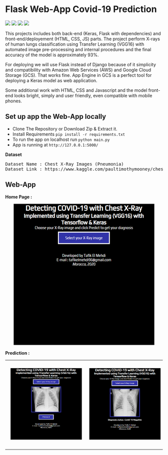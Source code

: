 # Flask Web-App Covid-19 Prediction
[![](https://img.shields.io/badge/python-3.5%2B-blue.svg)]() 
[![](https://img.shields.io/badge/Flask-1.1.2-brightgreen.svg)]()
[![](https://img.shields.io/badge/Keras-2.4.3-red.svg)]()
[![](https://img.shields.io/badge/Tensorflow-2.3.0-important.svg)]()

This projects includes both back-end (Keras, Flask with dependencies) and front-end/deployement (HTML, CSS, JS) parts. The project perform X-rays of human lungs classification using Transfer Learning (VGG16) with automated image pre-processing and internal procedures and the final accuracy of the model is approximately 93%.

For deploying we will use Flask instead of Django because of it simplicity and compatibility with Amazon Web Services (AWS) and Google Cloud Storage (GCS). That works fine. App Engine in GCS is a perfect tool for deploying a Keras model as web application. 

Some additional work with HTML, CSS and Javascript and the model front-end looks bright, simply and user friendly, even compatible with mobile phones.

## Set up app the Web-App locally
  - Clone The Repository or Download Zip & Extract it.
  - Install Requirements ```pip install -r requirements.txt```
  - To run the app on localhost run ```python main.py```
  - App is running at ```http://127.0.0.1:5000/```

**Dataset**

<pre>
Dataset Name : Chest X-Ray Images (Pneumonia)
Dataset Link : https://www.kaggle.com/paultimothymooney/chest-xray-pneumonia
</pre>

## Web-App
**Home Page :**
<p align="center">
	<img src="imgs/home_page.png"></img>
</p>

**Prediction :**
<table><tr>
<td> 
  <p align="center" style="padding: 10px">
    <img alt="Forwarding" src="imgs/predict.png" width="450">
  </p> 
</td>
<td> 
  <p align="center">
    <img alt="Routing" src="imgs/prediction_neg.png" width="450">
  </p> 
</td>
</tr></table>
